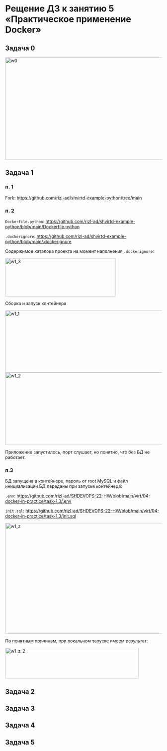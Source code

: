 # Рещение ДЗ к занятию 5 «Практическое применение Docker»
## Задача 0

<img width="699" height="330" alt="w0" src="https://github.com/user-attachments/assets/e1bb4c19-cbbb-4d12-8850-1ebd652ba5eb" />


## Задача 1
### п. 1

Fork: https://github.com/rizl-ad/shvirtd-example-python/tree/main

### п. 2

`Dockerfile.python`: https://github.com/rizl-ad/shvirtd-example-python/blob/main/Dockerfile.python

`.dockerignore`: https://github.com/rizl-ad/shvirtd-example-python/blob/main/.dockerignore

Содержимое каталока проекта на момент наполнения `.dockerignore`:

<img width="355" height="123" alt="w1_3" src="https://github.com/user-attachments/assets/62e7912a-5468-4f33-8e56-6ac322c351b5" />

Сборка и запуск контейнера

<img width="785" height="200" alt="w1_1" src="https://github.com/user-attachments/assets/5ab5ea0d-553d-484c-a9b3-07b79a4c5f16" />

<img width="909" height="234" alt="w1_2" src="https://github.com/user-attachments/assets/d5fc006b-6c8a-453d-a136-773bfa6997d1" />

Приложение запустилось, порт слушает, но понятно, что без БД не работает.

### п.3

БД запущена в контейнере, пароль от root MySQL и файл инициализации БД переданы при запуске контейнера:

`.env`: https://github.com/rizl-ad/SHDEVOPS-22-HW/blob/main/virt/04-docker-in-practice/task-1.3/.env

`init.sql`: https://github.com/rizl-ad/SHDEVOPS-22-HW/blob/main/virt/04-docker-in-practice/task-1.3/init.sql

<img width="837" height="357" alt="w1_z" src="https://github.com/user-attachments/assets/8f78772e-a502-4ffd-8808-c452baf8ea3f" />

По понятным причинам, при локальном запуске имеем результат:

<img width="429" height="99" alt="w1_z_2" src="https://github.com/user-attachments/assets/7ede4251-d99c-48c1-b81b-a2b6edf98816" />

## Задача 2


## Задача 3


## Задача 4


## Задача 5


